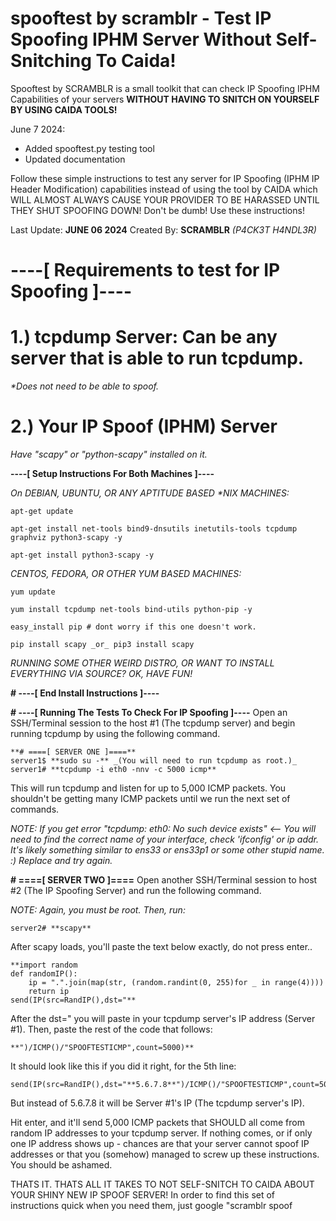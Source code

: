 # spooftest by scramblr - Test IP Spoofing IPHM Server Without Self-Snitching To Caida!
Spooftest by SCRAMBLR is a small toolkit that can check IP Spoofing IPHM Capabilities of
your servers **WITHOUT HAVING TO SNITCH ON YOURSELF BY USING CAIDA TOOLS!**

June 7 2024:
- Added spooftest.py testing tool
- Updated documentation

Follow these simple instructions to test any server for IP Spoofing (IPHM IP Header Modification) capabilities instead of using the tool by CAIDA which
WILL ALMOST ALWAYS CAUSE YOUR PROVIDER TO BE HARASSED UNTIL THEY SHUT SPOOFING DOWN! Don't be dumb! Use these instructions!

Last Update: **JUNE 06 2024**
Created By: **SCRAMBLR** _(P4CK3T H4NDL3R)_

# ----[ Requirements to test for IP Spoofing ]----
# 1.) tcpdump Server: Can be any server that is able to run tcpdump. 
_*Does not need to be able to spoof._
# 2.) Your IP Spoof (IPHM) Server
_Have "scapy" or "python-scapy" installed on it._

**----[ Setup Instructions For Both Machines ]----**

_On DEBIAN, UBUNTU, OR ANY APTITUDE BASED *NIX MACHINES:_
```
apt-get update
 
apt-get install net-tools bind9-dnsutils inetutils-tools tcpdump graphviz python3-scapy -y
 
apt-get install python3-scapy -y
```

_CENTOS, FEDORA, OR OTHER YUM BASED MACHINES:_
```
yum update
 
yum install tcpdump net-tools bind-utils python-pip -y
 
easy_install pip # dont worry if this one doesn't work.
 
pip install scapy _or_ pip3 install scapy
```

_RUNNING SOME OTHER WEIRD DISTRO, OR WANT TO INSTALL EVERYTHING VIA SOURCE? OK, HAVE FUN!_

**# ----[ End Install Instructions ]----**

**# ----[ Running The Tests To Check For IP Spoofing ]----**
Open an SSH/Terminal session to the host #1 (The tcpdump server) and begin running tcpdump by using the following command.

```
**# ====[ SERVER ONE ]====**
server1$ **sudo su -** _(You will need to run tcpdump as root.)_
server1# **tcpdump -i eth0 -nnv -c 5000 icmp**
```
This will run tcpdump and listen for up to 5,000 ICMP packets. You shouldn't be getting many ICMP packets until we run the next set of commands.

_NOTE: If you get error "tcpdump: eth0: No such device exists" <-- You will need to find the correct name of your interface, check 'ifconfig' or ip addr.
It's likely something similar to ens33 or ens33p1 or some other stupid name. :) Replace and try again._

**# ====[ SERVER TWO ]====**
Open another SSH/Terminal session to host #2 (The IP Spoofing Server) and run the following command.

_NOTE: Again, you must be root. Then, run:_
```
server2# **scapy**
```
After scapy loads, you'll paste the text below exactly, do not press enter..
```
**import random
def randomIP():
	ip = ".".join(map(str, (random.randint(0, 255)for _ in range(4))))
	return ip
send(IP(src=RandIP(),dst="**
```
After the dst=" you will paste in your tcpdump server's IP address (Server #1). Then, paste the rest of the code that follows:
```
**")/ICMP()/"SPOOFTESTICMP",count=5000)**
```
It should look like this if you did it right, for the 5th line:
```
send(IP(src=RandIP(),dst="**5.6.7.8**")/ICMP()/"SPOOFTESTICMP",count=5000)
```
But instead of 5.6.7.8 it will be Server #1's IP (The tcpdump server's IP). 

Hit enter, and it'll send 5,000 ICMP packets that SHOULD all come from random IP addresses to your tcpdump server. If nothing comes,
or if only one IP address shows up - chances are that your server cannot spoof IP addresses or that you (somehow) managed to screw
up these instructions. You should be ashamed. 

THATS IT. THATS ALL IT TAKES TO NOT SELF-SNITCH TO CAIDA ABOUT YOUR SHINY NEW IP SPOOF SERVER! In order to find this set of instructions
quick when you need them, just google "scramblr spoof 

